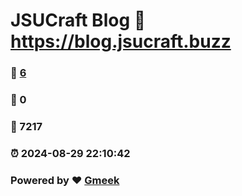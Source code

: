 # JSUCraft Blog :link: https://blog.jsucraft.buzz 
### :page_facing_up: [6](https://blog.jsucraft.buzz/tag.html) 
### :speech_balloon: 0 
### :hibiscus: 7217 
### :alarm_clock: 2024-08-29 22:10:42 
### Powered by :heart: [Gmeek](https://github.com/Meekdai/Gmeek)
